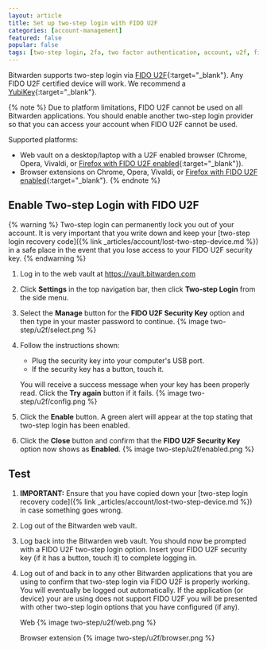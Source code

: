 ```yaml
---
layout: article
title: Set up two-step login with FIDO U2F
categories: [account-management]
featured: false
popular: false
tags: [two-step login, 2fa, two factor authentication, account, u2f, fido]
---
```


Bitwarden supports two-step login via [FIDO U2F](https://www.yubico.com/solutions/fido-u2f/){:target="_blank"}. Any FIDO U2F certified device will work. We recommend a [YubiKey](https://www.yubico.com/products/yubikey-hardware/){:target="_blank"}.

{% note %}
Due to platform limitations, FIDO U2F cannot be used on all Bitwarden applications. You should enable another two-step login provider so that you can access your account when FIDO U2F cannot be used.

Supported platforms:

- Web vault on a desktop/laptop with a U2F enabled browser (Chrome, Opera, Vivaldi, or [Firefox with FIDO U2F enabled](https://www.yubico.com/2017/11/how-to-navigate-fido-u2f-in-firefox-quantum/){:target="_blank"}).
- Browser extensions on Chrome, Opera, Vivaldi, or [Firefox with FIDO U2F enabled](https://www.yubico.com/2017/11/how-to-navigate-fido-u2f-in-firefox-quantum/){:target="_blank"}.
{% endnote %}

## Enable Two-step Login with FIDO U2F

{% warning %}
Two-step login can permanently lock you out of your account. It is very important that you write down and keep your [two-step login recovery code]({% link _articles/account/lost-two-step-device.md %}) in a safe place in the event that you lose access to your FIDO U2F security key.
{% endwarning %}

1. Log in to the web vault at <https://vault.bitwarden.com>
2. Click **Settings** in the top navigation bar, then click **Two-step Login** from the side menu.
3. Select the **Manage** button for the **FIDO U2F Security Key** option and then type in your master password to continue.
   {% image two-step/u2f/select.png %}
4. Follow the instructions shown:
   - Plug the security key into your computer's USB port.
   - If the security key has a button, touch it.

   You will receive a success message when your key has been properly read. Click the **Try again** button if it fails.
   {% image two-step/u2f/config.png %}
5. Click the **Enable** button. A green alert will appear at the top stating that two-step login has been enabled.
6. Click the **Close** button and confirm that the **FIDO U2F Security Key** option now shows as **Enabled**.
   {% image two-step/u2f/enabled.png %}

## Test

1. **IMPORTANT:** Ensure that you have copied down your [two-step login recovery code]({% link _articles/account/lost-two-step-device.md %}) in case something goes wrong.
2. Log out of the Bitwarden web vault.
3. Log back into the Bitwarden web vault. You should now be prompted with a FIDO U2F two-step login option. Insert your FIDO U2F security key (if it has a button, touch it) to complete logging in.
4. Log out of and back in to any other Bitwarden applications that you are using to confirm that two-step login via FIDO U2F is properly working. You will eventually be logged out automatically. If the application (or device) your are using does not support FIDO U2F you will be presented with other two-step login options that you have configured (if any).

   Web
   {% image two-step/u2f/web.png %}

   Browser extension
   {% image two-step/u2f/browser.png %}
